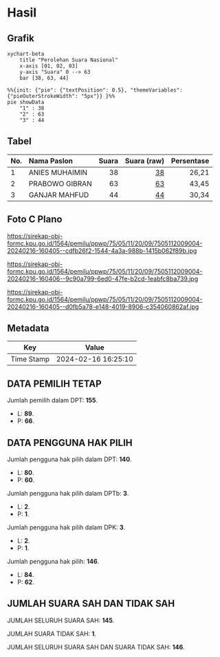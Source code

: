 # Hasil

## Grafik

```mermaid
xychart-beta
    title "Perolehan Suara Nasional"
    x-axis [01, 02, 03]
    y-axis "Suara" 0 --> 63
    bar [38, 63, 44]
```

```mermaid
%%{init: {"pie": {"textPosition": 0.5}, "themeVariables": {"pieOuterStrokeWidth": "5px"}} }%%
pie showData
    "1" : 38
    "2" : 63
    "3" : 44
```

## Tabel

| No. | Nama Paslon    | Suara | Suara (raw) | Persentase |
|:--- |:-------------- | -----:| -----------:| ----------:|
| 1   | ANIES MUHAIMIN | 38    | [38][p-1]   | 26,21      |
| 2   | PRABOWO GIBRAN | 63    | [63][p-2]   | 43,45      |
| 3   | GANJAR MAHFUD  | 44    | [44][p-3]   | 30,34      |


[p-1]: https://github.com/gigit-pemilu/pemilu-2024/blob/main/pilpres/hitung-suara/sub/75-gorontalo/sub/05-gorontalo-utara/sub/11-sumalata-timur/sub/2009-motihelumo/sub/004-tps/sub/paslon-1.txt
[p-2]: https://github.com/gigit-pemilu/pemilu-2024/blob/main/pilpres/hitung-suara/sub/75-gorontalo/sub/05-gorontalo-utara/sub/11-sumalata-timur/sub/2009-motihelumo/sub/004-tps/sub/paslon-2.txt
[p-3]: https://github.com/gigit-pemilu/pemilu-2024/blob/main/pilpres/hitung-suara/sub/75-gorontalo/sub/05-gorontalo-utara/sub/11-sumalata-timur/sub/2009-motihelumo/sub/004-tps/sub/paslon-3.txt

## Foto C Plano

https://sirekap-obj-formc.kpu.go.id/1564/pemilu/ppwp/75/05/11/20/09/7505112009004-20240216-160405--cdfb26f2-1544-4a3a-988b-1415b062f89b.jpg

https://sirekap-obj-formc.kpu.go.id/1564/pemilu/ppwp/75/05/11/20/09/7505112009004-20240216-160406--9c90a799-6ed0-47fe-b2cd-1eabfc8ba739.jpg

https://sirekap-obj-formc.kpu.go.id/1564/pemilu/ppwp/75/05/11/20/09/7505112009004-20240216-160405--d0fb5a78-e148-4019-8906-c354060862af.jpg


## Metadata

| Key        | Value               |
| ---------- | ------------------- |
| Time Stamp | 2024-02-16 16:25:10 |


## DATA PEMILIH TETAP

Jumlah pemilih dalam DPT: **155**.
 * L: **89**.
 * P: **66**.

## DATA PENGGUNA HAK PILIH

Jumlah pengguna hak pilih dalam DPT: **140**.
 * L: **80**.
 * P: **60**.

Jumlah pengguna hak pilih dalam DPTb: **3**.
 * L: **2**.
 * P: **1**.

Jumlah pengguna hak pilih dalam DPK: **3**.
 * L: **2**.
 * P: **1**.

Jumlah pengguna hak pilih: **146**.
 * L: **84**.
 * P: **62**.

## JUMLAH SUARA SAH DAN TIDAK SAH

JUMLAH SELURUH SUARA SAH: **145**.

JUMLAH SUARA TIDAK SAH: **1**.

JUMLAH SELURUH SUARA SAH DAN SUARA TIDAK SAH: **146**.



